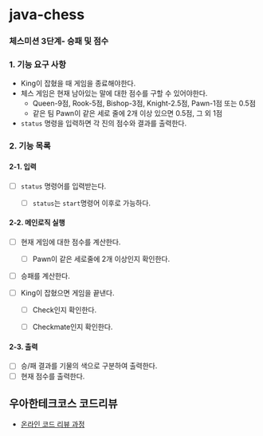 # java-chess

### 체스미션 3단계- 승패 및 점수 

### 1. 기능 요구 사항
+ King이 잡혔을 때 게임을 종료해야한다.
+ 체스 게임은 현재 남아있는 말에 대한 점수를 구할 수 있어야한다.
  + Queen-9점, Rook-5점, Bishop-3점, Knight-2.5점, Pawn-1점 또는 0.5점
  + 같은 팀 Pawn이 같은 세로 줄에 2개 이상 있으면 0.5점, 그 외 1점 
+ `status` 명령을 입력하면 각 진의 점수와 결과를 출력한다.


### 2. 기능 목록

#### 2-1. 입력
- [ ] `status` 명령어를 입력받는다.
  - [ ] `status`는 `start`명령어 이후로 가능하다.


#### 2-2. 메인로직 실행 
- [ ] 현재 게임에 대한 점수를 계산한다.
  - [ ] Pawn이 같은 세로줄에 2개 이상인지 확인한다.

- [ ] 승패를 계산한다.

- [ ] King이 잡혔으면 게임을 끝낸다.
  - [ ] Check인지 확인한다.
  - [ ] Checkmate인지 확인한다.


#### 2-3. 출력
- [ ] 승/패 결과를 기물의 색으로 구분하여 출력한다.
- [ ] 현재 점수를 출력한다.
## 우아한테크코스 코드리뷰

- [온라인 코드 리뷰 과정](https://github.com/woowacourse/woowacourse-docs/blob/master/maincourse/README.md)
